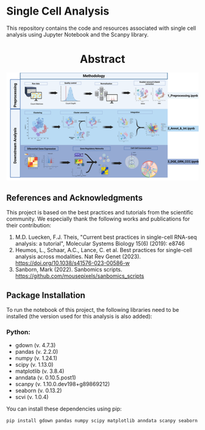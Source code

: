 # Single Cell Analysis

This repository contains the code and resources associated with single cell analysis using Jupyter Notebook and the Scanpy library.



<h1 align="center">Abstract</h1>

<p align="center">
  <img src="figures/Graphical_abstract-Maestria2.png" alt="Graphical abstract" width="600"/>
</p>

## References and Acknowledgments

This project is based on the best practices and tutorials from the scientific community. We especially thank the following works and publications for their contribution:

1. M.D. Luecken, F.J. Theis, "Current best practices in single-cell RNA-seq analysis: a tutorial", Molecular Systems Biology 15(6) (2019): e8746
2. Heumos, L., Schaar, A.C., Lance, C. et al. Best practices for single-cell analysis across modalities. Nat Rev Genet (2023). https://doi.org/10.1038/s41576-023-00586-w
3. Sanborn, Mark (2022). Sanbomics scripts. https://github.com/mousepixels/sanbomics_scripts

## Package Installation

To run the notebook of this project, the following libraries need to be installed (the version used for this analysis is also added):

### Python:

- gdown (v. 4.7.3)
- pandas (v. 2.2.0)
- numpy (v. 1.24.1)
- scipy (v. 1.13.0)
- matplotlib (v. 3.8.4)
- anndata (v. 0.10.5.post1)
- scanpy (v. 1.10.0.dev198+g89869212)
- seaborn (v. 0.13.2)
- scvi (v. 1.0.4)

You can install these dependencies using pip:

```bash
pip install gdown pandas numpy scipy matplotlib anndata scanpy seaborn scvi
